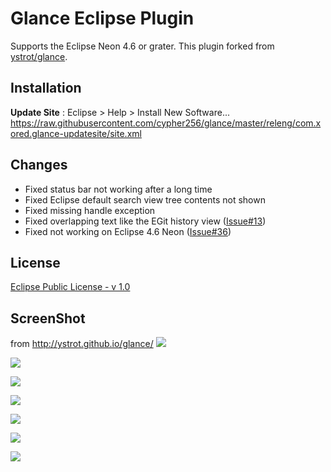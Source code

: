# Glance Eclipse Plugin
Supports the Eclipse Neon 4.6 or grater. This plugin forked from [ystrot/glance](https://github.com/ystrot/glance).  

## Installation
**Update Site** : Eclipse > Help > Install New Software...
https://raw.githubusercontent.com/cypher256/glance/master/releng/com.xored.glance-updatesite/site.xml

## Changes
* Fixed status bar not working after a long time
* Fixed Eclipse default search view tree contents not shown
* Fixed missing handle exception
* Fixed overlapping text like the EGit history view ([Issue#13](https://github.com/ystrot/glance/issues/13))
* Fixed not working on Eclipse 4.6 Neon ([Issue#36](https://github.com/ystrot/glance/issues/36))

## License
[Eclipse Public License - v 1.0](https://www.eclipse.org/legal/epl-v10.html)  

## ScreenShot
from http://ystrot.github.io/glance/
![](http://ystrot.github.io/glance/i/matches.jpg)

![](http://ystrot.github.io/glance/i/pref.jpg)

![](http://ystrot.github.io/glance/i/history.jpg)

![](http://ystrot.github.io/glance/i/table_trees_1.jpg)

![](http://ystrot.github.io/glance/i/dialogs.jpg)

![](http://ystrot.github.io/glance/i/dia.jpg)

![](http://ystrot.github.io/glance/i/index.jpg)
<!--
![](http://ystrot.github.io/glance/i/plugins.jpg)
-->
